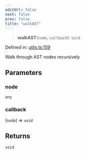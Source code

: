 ```yaml
---
editUrl: false
next: false
prev: false
title: "walkAST"
---
```


> **walkAST**(`node`, `callback`): `void`

Defined in: [utils.ts:159](https://github.com/rcs-agents/rcs-lang/blob/81d17140acf0fdf5d22c6fbab7c85de9a28f20ae/packages/ast/src/utils.ts#L159)

Walk through AST nodes recursively

## Parameters

### node

`any`

### callback

(`node`) => `void`

## Returns

`void`
